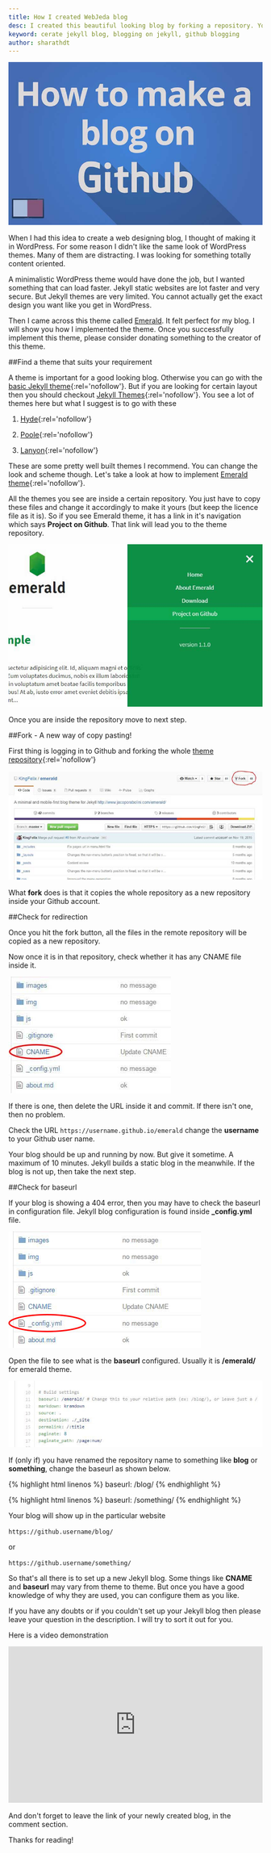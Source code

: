 ```yaml
---
title: How I created WebJeda blog
desc: I created this beautiful looking blog by forking a repository. You can also fork it to make it yours. Here is a easy way.
keyword: cerate jekyll blog, blogging on jekyll, github blogging
author: sharathdt
---
```


<img alt="How to create a website using Github pages" title="How to create a website using Github pages" itemprop="thumbnailUrl" src="/images/how-to-create-a-blog-on-github-pages.jpg">

When I had this idea to create a web designing blog, I thought of making it in WordPress. For some reason I didn't like the same look of WordPress themes. Many of them are distracting. I was looking for something totally content oriented.

A minimalistic WordPress theme would have done the job, but I wanted something that can load faster. Jekyll static websites are lot faster and very secure. But Jekyll themes are very limited. You cannot actually get the exact design you want like you get in WordPress.

Then I came across this theme called [Emerald](http://www.jacoporabolini.com/emerald/).	It felt perfect for my blog. I will show you how I implemented the theme. Once you successfully implement this theme, please consider donating something to the creator of this theme.

##Find a theme that suits your requirement

A theme is important for a good looking blog. Otherwise you can go with the [basic Jekyll theme](http://www.jekyllnow.com/){:rel='nofollow'}. But if you are looking for certain layout then you should checkout [Jekyll Themes](http://jekyllthemes.org/){:rel='nofollow'}. You see a lot of themes here but what I suggest is to go with these

1. [Hyde](http://hyde.getpoole.com/){:rel='nofollow'}


2. [Poole](http://demo.getpoole.com/){:rel='nofollow'}


3. [Lanyon](http://lanyon.getpoole.com/){:rel='nofollow'}

These are some pretty well built themes I recommend. You can change the look and scheme though. Let's take a look at how to implement [Emerald theme](http://www.jacoporabolini.com/emerald/){:rel='nofollow'}.

All the themes you see are inside a certain repository. You just have to copy these files and change it accordingly to make it yours (but keep the licence file as it is). So if you see Emerald theme, it has a link in it's navigation which says **Project on Github**. That link will lead you to the theme repository.

![Jekyll theme respository](/images/fork-jekyll-theme-screenshot-2.jpg)

Once you are inside the repository move to next step.

##Fork - A new way of copy pasting!


First thing is logging in to Github and forking the whole [theme repository](https://github.com/KingFelix/emerald){:rel='nofollow'}

![Fork a repository](/images/fork-jekyll-theme-screenshot.JPG)

What **fork** does is that it copies the whole repository as a new repository inside your Github account.

##Check for redirection

Once you hit the fork button, all the files in the remote repository will be copied as a new repository.

Now once it is in that repository, check whether it has any CNAME file inside it.

![CNAME in repository](/images/CNAME-in-repository.JPG)

If there is one, then delete the URL inside it and commit. If there isn't one, then no problem.

Check the URL  ``` https://username.github.io/emerald ```
change the **username** to your Github user name.

Your blog should be up and running by now. But give it sometime. A maximum of 10 minutes. Jekyll builds a static blog in the meanwhile. If the blog is not up, then take the next step.

##Check for baseurl

If your blog is showing a 404 error, then you may have to check the baseurl in configuration file.
Jekyll blog configuration is found inside **_config.yml** file.

![_config.yml in repository](/images/config.yml-in-repository.jpg)

Open the file to see what is the **baseurl** configured. Usually it is **/emerald/** for emerald theme.

![inside _config.yml in repository](/images/inside-config.yml-jekyll-blog.JPG)

If (only if) you have renamed the repository name to something like **blog** or **something**, change the baseurl as shown below.

{% highlight html linenos %}
baseurl:	/blog/
{% endhighlight %}


{% highlight html linenos %}
baseurl:	/something/
{% endhighlight %}


Your blog will show up in the particular website

``` https://github.username/blog/ ```

or

``` https://github.username/something/ ```


So that's all there is to set up a new Jekyll blog. Some things like **CNAME** and **baseurl** may vary from theme to theme. But once you have a good knowledge of why they are used, you can configure them as you like.

If you have any doubts or if you couldn't set up your Jekyll blog then please leave your question in the description. I will try to sort it out for you.

Here is a video demonstration

<iframe itemscope="" itemprop="video" width="100%" height="310" src="https://www.youtube.com/embed/U0idtvxVo9I?rel=0" frameborder="0" allowfullscreen></iframe>


And don't forget to leave the link of your newly created blog, in the comment section.

Thanks for reading!